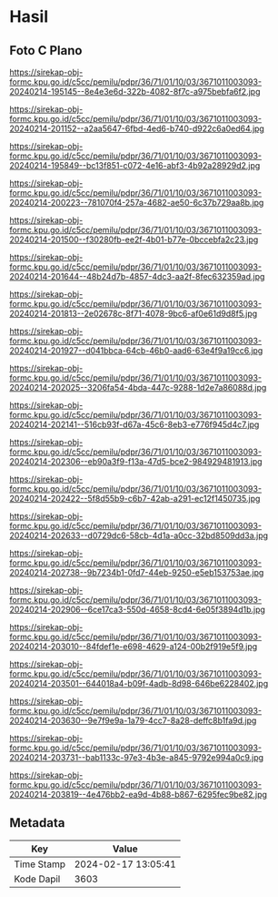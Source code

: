 # Hasil

## Foto C Plano

https://sirekap-obj-formc.kpu.go.id/c5cc/pemilu/pdpr/36/71/01/10/03/3671011003093-20240214-195145--8e4e3e6d-322b-4082-8f7c-a975bebfa6f2.jpg

https://sirekap-obj-formc.kpu.go.id/c5cc/pemilu/pdpr/36/71/01/10/03/3671011003093-20240214-201152--a2aa5647-6fbd-4ed6-b740-d922c6a0ed64.jpg

https://sirekap-obj-formc.kpu.go.id/c5cc/pemilu/pdpr/36/71/01/10/03/3671011003093-20240214-195849--bc13f851-c072-4e16-abf3-4b92a28929d2.jpg

https://sirekap-obj-formc.kpu.go.id/c5cc/pemilu/pdpr/36/71/01/10/03/3671011003093-20240214-200223--781070f4-257a-4682-ae50-6c37b729aa8b.jpg

https://sirekap-obj-formc.kpu.go.id/c5cc/pemilu/pdpr/36/71/01/10/03/3671011003093-20240214-201500--f30280fb-ee2f-4b01-b77e-0bccebfa2c23.jpg

https://sirekap-obj-formc.kpu.go.id/c5cc/pemilu/pdpr/36/71/01/10/03/3671011003093-20240214-201644--48b24d7b-4857-4dc3-aa2f-8fec632359ad.jpg

https://sirekap-obj-formc.kpu.go.id/c5cc/pemilu/pdpr/36/71/01/10/03/3671011003093-20240214-201813--2e02678c-8f71-4078-9bc6-af0e61d9d8f5.jpg

https://sirekap-obj-formc.kpu.go.id/c5cc/pemilu/pdpr/36/71/01/10/03/3671011003093-20240214-201927--d041bbca-64cb-46b0-aad6-63e4f9a19cc6.jpg

https://sirekap-obj-formc.kpu.go.id/c5cc/pemilu/pdpr/36/71/01/10/03/3671011003093-20240214-202025--3206fa54-4bda-447c-9288-1d2e7a86088d.jpg

https://sirekap-obj-formc.kpu.go.id/c5cc/pemilu/pdpr/36/71/01/10/03/3671011003093-20240214-202141--516cb93f-d67a-45c6-8eb3-e776f945d4c7.jpg

https://sirekap-obj-formc.kpu.go.id/c5cc/pemilu/pdpr/36/71/01/10/03/3671011003093-20240214-202306--eb90a3f9-f13a-47d5-bce2-984929481913.jpg

https://sirekap-obj-formc.kpu.go.id/c5cc/pemilu/pdpr/36/71/01/10/03/3671011003093-20240214-202422--5f8d55b9-c6b7-42ab-a291-ec12f1450735.jpg

https://sirekap-obj-formc.kpu.go.id/c5cc/pemilu/pdpr/36/71/01/10/03/3671011003093-20240214-202633--d0729dc6-58cb-4d1a-a0cc-32bd8509dd3a.jpg

https://sirekap-obj-formc.kpu.go.id/c5cc/pemilu/pdpr/36/71/01/10/03/3671011003093-20240214-202738--9b7234b1-0fd7-44eb-9250-e5eb153753ae.jpg

https://sirekap-obj-formc.kpu.go.id/c5cc/pemilu/pdpr/36/71/01/10/03/3671011003093-20240214-202906--6ce17ca3-550d-4658-8cd4-6e05f3894d1b.jpg

https://sirekap-obj-formc.kpu.go.id/c5cc/pemilu/pdpr/36/71/01/10/03/3671011003093-20240214-203010--84fdef1e-e698-4629-a124-00b2f919e5f9.jpg

https://sirekap-obj-formc.kpu.go.id/c5cc/pemilu/pdpr/36/71/01/10/03/3671011003093-20240214-203501--644018a4-b09f-4adb-8d98-646be6228402.jpg

https://sirekap-obj-formc.kpu.go.id/c5cc/pemilu/pdpr/36/71/01/10/03/3671011003093-20240214-203630--9e7f9e9a-1a79-4cc7-8a28-deffc8b1fa9d.jpg

https://sirekap-obj-formc.kpu.go.id/c5cc/pemilu/pdpr/36/71/01/10/03/3671011003093-20240214-203731--bab1133c-97e3-4b3e-a845-9792e994a0c9.jpg

https://sirekap-obj-formc.kpu.go.id/c5cc/pemilu/pdpr/36/71/01/10/03/3671011003093-20240214-203819--4e476bb2-ea9d-4b88-b867-6295fec9be82.jpg


## Metadata

| Key        | Value               |
| ---------- | ------------------- |
| Time Stamp | 2024-02-17 13:05:41 |
| Kode Dapil | 3603                |



